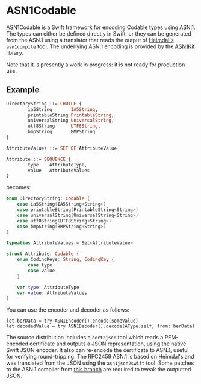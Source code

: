 # ASN1Codable

ASN1Codable is a Swift framework for encoding Codable types using ASN.1. The types can either be defined directly in Swift, or they can be generated from the ASN.1 using a translator that reads the output of [Heimdal's](https://github.com/heimdal/heimdal) `asn1compile` tool. The underlying ASN.1 encoding is provided by the [ASN1Kit](https://github.com/gematik/ASN1Kit) library.

Note that it is presently a work in progress: it is not ready for production use.

## Example

```asn1
DirectoryString ::= CHOICE {
        ia5String       IA5String,
        printableString PrintableString,
        universalString UniversalString,
        utf8String      UTF8String,
        bmpString       BMPString
}

AttributeValues ::= SET OF AttributeValue

Attribute ::= SEQUENCE {
        type    AttributeType,
        value   AttributeValues
}
```

becomes:

```swift
enum DirectoryString: Codable {
	case ia5String(IA5String<String>)
	case printableString(PrintableString<String>)
	case universalString(UniversalString<String>)
	case utf8String(UTF8String<String>)
	case bmpString(BMPString<String>)
}

typealias AttributeValues = Set<AttributeValue>

struct Attribute: Codable {
	enum CodingKeys: String, CodingKey {
		case type
		case value
	}

	var type: AttributeType
	var value: AttributeValues
}
```

You can use the encoder and decoder as follows:

```
let berData = try ASN1Encoder().encode(someValue)
let decodedValue = try ASN1Decoder().decode(AType.self, from: berData)
```

The source distribution includes a `cert2json` tool which reads a PEM-encoded certificate and outputs a JSON representation, using the native Swift JSON encoder. It also can re-encode the certificate to ASN.1, useful for verifying round-tripping. The RFC2459 ASN.1 is based on Heimdal's and was translated from the JSON using the `asn1json2swift` tool. Some patches to the ASN.1 compiler from [this branch](https://github.com/PADL/heimdal/tree/lukeh/ASN1Codable) are required to tweak the outputted JSON.

